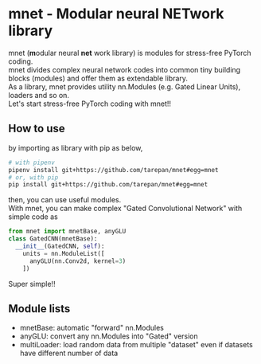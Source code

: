 # mnet - Modular neural NETwork library
mnet (**m**odular neural **net** work library) is modules for stress-free PyTorch coding.  
mnet divides complex neural network codes into common tiny building blocks (modules) and offer them as extendable library.  
As a library, mnet provides utility nn.Modules (e.g. Gated Linear Units), loaders and so on.  
Let's start stress-free PyTorch coding with mnet!!  

## How to use
by importing as library with pip as below,  
```bash
# with pipenv
pipenv install git+https://github.com/tarepan/mnet#egg=mnet
# or, with pip
pip install git+https://github.com/tarepan/mnet#egg=mnet
```
then, you can use useful modules.  
With mnet, you can make complex "Gated Convolutional Network" with simple code as
```python
from mnet import mnetBase, anyGLU
class GatedCNN(mnetBase):
  __init__(GatedCNN, self):
    units = nn.ModuleList([
      anyGLU(nn.Conv2d, kernel=3)
    ])
```
Super simple!!  

## Module lists
* mnetBase: automatic "forward" nn.Modules
* anyGLU: convert any nn.Modules into "Gated" version
* multiLoader: load random data from multiple "dataset" even if datasets have different number of data

